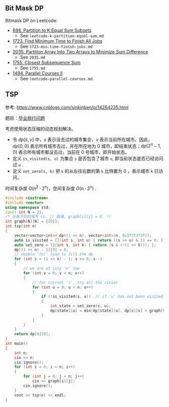 ## Bit Mask DP

Bitmask DP on Leetcode:

- [698. Partition to K Equal Sum Subsets](https://leetcode.com/problems/partition-to-k-equal-sum-subsets/)
  - See `leetcode-k-partition-equal-sum.md`
- [1723. Find Minimum Time to Finish All Jobs](https://leetcode-cn.com/problems/find-minimum-time-to-finish-all-jobs/)
  - See `1723-min-time-finish-jobs.md`
- [2035. Partition Array Into Two Arrays to Minimize Sum Difference](https://leetcode.com/problems/partition-array-into-two-arrays-to-minimize-sum-difference/)
  - See `2035.md`
- [1755. Closest Subsequence Sum](https://leetcode.com/problems/closest-subsequence-sum/)
  - See `1755.md`
- [1494. Parallel Courses II](https://leetcode-cn.com/problems/parallel-courses-ii/)
  - See `leetcode-parallel-courses.md`.



## TSP

参考: https://www.cnblogs.com/sinkinben/p/14264235.html

题目：[毕业旅行问题](https://www.nowcoder.com/questionTerminal/3d1adf0f16474c90b27a9954b71d125d?answerType=1&f=discussion)

考虑使用状态压缩的动态规划解决。

- 令 $dp[s,v]$ 中，$s$ 表示没去过的城市集合，$v$ 表示当前所在城市。因此，$dp[0,0]$ 表示所有城市去过，并在所在地为 0 城市，即结束状态；$dp[2^n-1, 0]$ 表示所有城市都没去过，当前在 0 号城市，即开始状态。
- 定义 `is_visited(s, u)` 为集合 `s` 是否包含了城市 `u`, 即当前状态是否已经访问过 `u` .
- 定义 `set_zero(s, k)` 把 `s` 的从左往右数的第 `k` 比特置为 0 ，表示城市 `k` 已访问。

时间复杂度 $O(n^2\cdot2^n)$，空间复杂度 $O(n \cdot 2^n)$ .

```cpp
#include <iostream>
#include <vector>
using namespace std;
const int N = 21;
/* 任意不同的城市 (i, j) 联通, graph[i][i] = 0. */
int graph[N][N] = {{0}};
int tsp(int n)
{
    vector<vector<int>> dp((1 << n), vector<int>(n, 0x3f3f3f3f));
    auto is_visited = [](int s, int u) { return ((s >> u) & 1) == 0; };
    auto set_zero = [](int s, int k) { return (s & (~(1 << k))); };
    dp[(1 << n) - 1][0] = 0;
    // double 'for' loop to fill the dp
    for (int s = (1 << n) - 1; s >= 0; s--)
    {
        // we are at city 'v' now
        for (int v = 0; v < n; v++)
        {
            // for current 's', try all the cities
            for (int u = 0; u < n; u++)
            {
                if (!is_visited(s, u))  // if 'u' has not been visited
                {
                    int state = set_zero(s, u);
                    dp[state][u] = min(dp[state][u], dp[s][v] + graph[v][u]);
                }
            }
        }
    }
    return dp[0][0];
}
int main()
{
    int n;
    cin >> n;
    cin.ignore();
    for (int i = 0; i < n; i++)
    {
        for (int j = 0; j < n; j++)
            cin >> graph[i][j];
        cin.ignore();
    }
    cout << tsp(n) << endl;
}
```